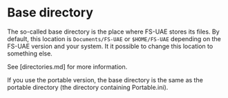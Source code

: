 # Base directory

The so-called base directory is the place where FS-UAE stores its files. By
default, this location is `Documents/FS-UAE` or `$HOME/FS-UAE` depending on the
FS-UAE version and your system. It it possible to change this location to
something else.

See [directories.md] for more information.

If you use the portable version, the base directory is the same as the portable
directory (the directory containing Portable.ini).
